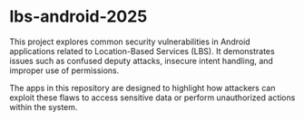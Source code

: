 # lbs-android-2025

This project explores common security vulnerabilities in Android applications related to Location-Based Services (LBS). 
It demonstrates issues such as confused deputy attacks, insecure intent handling, and improper use of permissions. 

The apps in this repository are designed to highlight how attackers can exploit these flaws to access sensitive data or perform unauthorized actions within the system.
